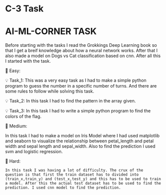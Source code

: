 # C-3 Task

# AI-ML-CORNER TASK

Before starting with the tasks I read the Grokkings Deep Learning book so that I get a breif knowledge about how a neural network works.
After that I also made a model on Dogs vs Cat classification based on cnn.
After all this I started with the task.

🔗 Easy: 
  
   
   💡 Task_1: This was a very easy task as I had to make a simple python program to guess the number in a specific number of turns. And there are some rules to follow while solving this task.

   💡 Task_2: In this task I had to find the pattern in the array given.

   💡 Task_3: In this task I had to write a simple python program to find the colors of the flag.

🔗 Medium:
   
   In this task I had to make a model on Iris Model where I had used matplotlib and seaborn to visualize the relationship between petal_length and petal width and sepal length and sepal_width. Also to find the prediction I used svm and logistic regression.

🔗 Hard:

    In this task I was having a lot of difficulty. The crux of the question is that first the train dataset has to divided into (train_x,train_y) and (test_x,test_y) and this has to be used to train a model. After this the actual test dataset has to be used to find the prediction. I used cnn model to find the prediction.
      
